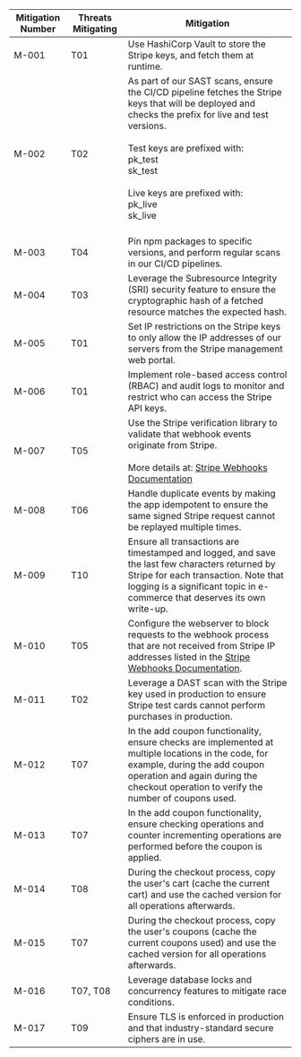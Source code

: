 | Mitigation Number | Threats Mitigating  | Mitigation                                                                                                                                                                                                                                                                    |
| ----------------- | ------------------- | ----------------------------------------------------------------------------------------------------------------------------------------------------------------------------------------------------------------------------------------------------------------------------- |
| M-001             | T01                 | Use HashiCorp Vault to store the Stripe keys, and fetch them at runtime.                                                                                                                                                                                                      |
| M-002             | T02                 | As part of our SAST scans, ensure the CI/CD pipeline fetches the Stripe keys that will be deployed and checks the prefix for live and test versions.<br><br>Test keys are prefixed with:<br>pk_test<br>sk_test<br><br>Live keys are prefixed with:<br>pk_live<br>sk_live<br><br> |
| M-003             | T04                 | Pin npm packages to specific versions, and perform regular scans in our CI/CD pipelines.                                                                                                                                                                                      |
| M-004             | T03                 | Leverage the Subresource Integrity (SRI) security feature to ensure the cryptographic hash of a fetched resource matches the expected hash.                                                                                                                                    |
| M-005             | T01                 | Set IP restrictions on the Stripe keys to only allow the IP addresses of our servers from the Stripe management web portal.                                                                                                                                                    |
| M-006             | T01                 | Implement role-based access control (RBAC) and audit logs to monitor and restrict who can access the Stripe API keys.                                                                                                                                                         |
| M-007             | T05            | Use the Stripe verification library to validate that webhook events originate from Stripe.<br><br>More details at: [Stripe Webhooks Documentation](https://docs.stripe.com/webhooks)                                                                                          |
| M-008             | T06                 | Handle duplicate events by making the app idempotent to ensure the same signed Stripe request cannot be replayed multiple times.                                                                                                                                               |
| M-009             | T10                 | Ensure all transactions are timestamped and logged, and save the last few characters returned by Stripe for each transaction. Note that logging is a significant topic in e-commerce that deserves its own write-up.                                                           |
| M-010             | T05           | Configure the webserver to block requests to the webhook process that are not received from Stripe IP addresses listed in the [Stripe Webhooks Documentation](https://docs.stripe.com/webhooks#verify-manually-1).                                                             |
| M-011             | T02                 | Leverage a DAST scan with the Stripe key used in production to ensure Stripe test cards cannot perform purchases in production.                                                                                                                                                |
| M-012             | T07                 | In the add coupon functionality, ensure checks are implemented at multiple locations in the code, for example, during the add coupon operation and again during the checkout operation to verify the number of coupons used.                                                   |
| M-013             | T07                 | In the add coupon functionality, ensure checking operations and counter incrementing operations are performed before the coupon is applied.                                                                                                                                    |
| M-014             | T08                 | During the checkout process, copy the user's cart (cache the current cart) and use the cached version for all operations afterwards.                                                                                                                                           |
| M-015             | T07            | During the checkout process, copy the user's coupons (cache the current coupons used) and use the cached version for all operations afterwards.                                                                                                                                |
| M-016             | T07, T08            | Leverage database locks and concurrency features to mitigate race conditions.                                                                                                                                                                                                 |
| M-017             | T09                 | Ensure TLS is enforced in production and that industry-standard secure ciphers are in use.                                                                                                                                                                                     |


